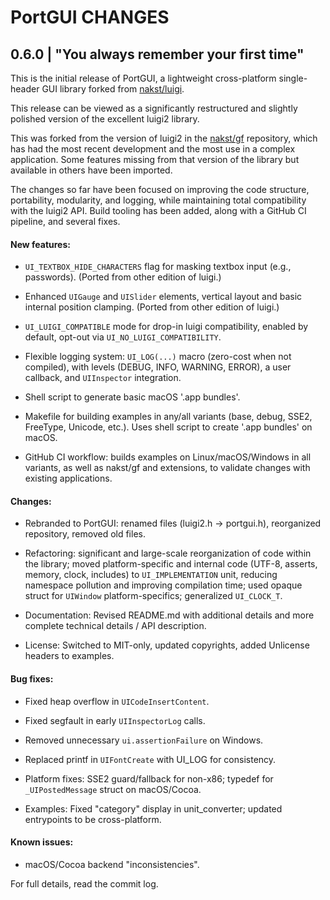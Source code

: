 PortGUI CHANGES
===============

0.6.0 | "You always remember your first time"
---------------------------------------------

This is the initial release of PortGUI, a lightweight
cross-platform single-header GUI library forked from
[nakst/luigi](https://github.com/nakst/luigi).

This release can be viewed as a significantly restructured and
slightly polished version of the excellent luigi2 library.

This was forked from the version of luigi2 in the
[nakst/gf](https://github.com/nakst/gf) repository, which has had
the most recent development and the most use in a complex
application. Some features missing from that version of the library
but available in others have been imported.

The changes so far have been focused on improving the code
structure, portability, modularity, and logging, while maintaining
total compatibility with the luigi2 API. Build tooling has been
added, along with a GitHub CI pipeline, and several fixes.

#### New features:

  - `UI_TEXTBOX_HIDE_CHARACTERS` flag for masking textbox input
    (e.g., passwords). (Ported from other edition of luigi.)

  - Enhanced `UIGauge` and `UISlider` elements, vertical layout and
    basic internal position clamping. (Ported from other edition of
    luigi.)

  - `UI_LUIGI_COMPATIBLE` mode for drop-in luigi compatibility,
    enabled by default, opt-out via `UI_NO_LUIGI_COMPATIBILITY`.

  - Flexible logging system: `UI_LOG(...)` macro (zero-cost when not
    compiled), with levels (DEBUG, INFO, WARNING, ERROR), a user
    callback, and `UIInspector` integration.

  - Shell script to generate basic macOS '.app bundles'.

  - Makefile for building examples in any/all variants (base, debug,
    SSE2, FreeType, Unicode, etc.). Uses shell script to create
    '.app bundles' on macOS.

  - GitHub CI workflow: builds examples on Linux/macOS/Windows in
    all variants, as well as nakst/gf and extensions, to validate
    changes with existing applications.

#### Changes:

  - Rebranded to PortGUI: renamed files (luigi2.h -> portgui.h),
    reorganized repository, removed old files.

  - Refactoring: significant and large-scale reorganization of code
    within the library; moved platform-specific and internal code
    (UTF-8, asserts, memory, clock, includes) to `UI_IMPLEMENTATION`
    unit, reducing namespace pollution and improving compilation
    time; used opaque struct for `UIWindow` platform-specifics;
    generalized `UI_CLOCK_T`.

  - Documentation: Revised README.md with additional details and
    more complete technical details / API description.

  - License: Switched to MIT-only, updated copyrights, added
    Unlicense headers to examples.

#### Bug fixes:

  - Fixed heap overflow in `UICodeInsertContent`.
  - Fixed segfault in early `UIInspectorLog` calls.
  - Removed unnecessary `ui.assertionFailure` on Windows.
  - Replaced printf in `UIFontCreate` with UI_LOG for consistency.

  - Platform fixes: SSE2 guard/fallback for non-x86; typedef for
    `_UIPostedMessage` struct on macOS/Cocoa.

  - Examples: Fixed "category" display in unit_converter; updated
    entrypoints to be cross-platform.

#### Known issues:

  - macOS/Cocoa backend "inconsistencies".

For full details, read the commit log.
